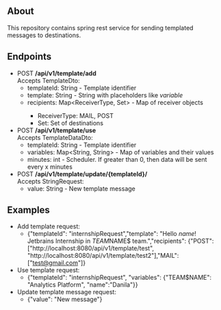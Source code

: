## About
This repository contains spring rest service for sending templated messages to destinations.

## Endpoints
- POST **/api/v1/template/add**
<br>Accepts TemplateDto:
    - templateId: String - Template identifier
    - template: String - String with placeholders like $variable$
    - recipients: Map<ReceiverType, Set<String>> - Map of receiver objects
        - ReceiverType: MAIL, POST
        - Set<String>: Set of destinations
- POST **/api/v1/template/use**
<br>Accepts TemplateDataDto:
    - templateId: String - Template identifier
    - variables: Map<String, String> - Map of variables and their values
    - minutes: int - Scheduler. If greater than 0, then data will be sent every x minutes
- POST **/api/v1/template/update/{templateId}/**
<br>Accepts StringRequest:
    - value: String - New template message

## Examples
- Add template request:
    - {"templateId": "internshipRequest","template": "Hello $name$! Jetbrains Internship in $TEAM$NAME$ team.","recipients": {"POST":["http://localhost:8080/api/v1/template/test", "http://localhost:8080/api/v1/template/test2"],"MAIL":["test@gmail.com"]}
- Use template request:
    - {"templateId": "internshipRequest", "variables": {"TEAM$NAME": "Analytics Platform", "name":"Danila"}}
- Update template message request:
    - {"value": "New message"}